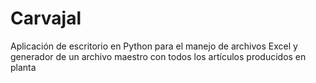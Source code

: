 # Carvajal
Aplicación de escritorio en Python para el manejo de archivos Excel y generador de un archivo maestro con todos los artículos producidos en planta
